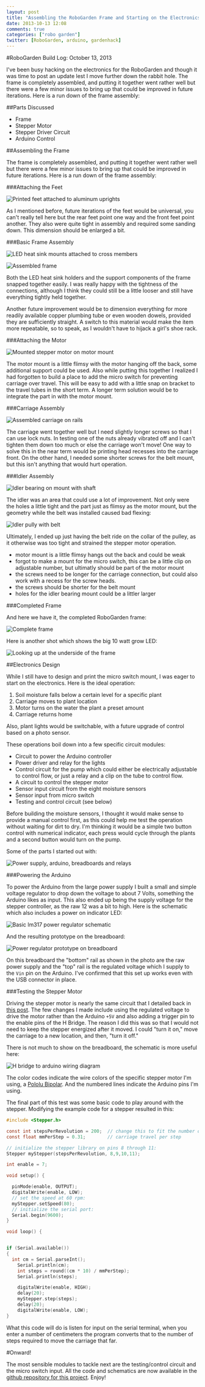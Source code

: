 ```yaml
---
layout: post
title: "Assembling the RoboGarden Frame and Starting on the Electronics"
date: 2013-10-13 12:08
comments: true
categories: ["robo garden"]
twitter: [RoboGarden, arduino, gardenhack]
---
```


#RoboGarden Build Log: October 13, 2013

I've been busy hacking on the electronics for the RoboGarden and though it was time to post an update lest I move further down the rabbit hole. The frame is completely assembled, and putting it together went rather well but there were a few minor issues to bring up that could be improved in future iterations. Here is a run down of the frame assembly:

##Parts Discussed
- Frame
- Stepper Motor
- Stepper Driver Circuit
- Arduino Control

##Assembling the Frame

The frame is completely assembled, and putting it together went rather well but there were a few minor issues to bring up that could be improved in future iterations. Here is a run down of the frame assembly:

###Attaching the Feet

![Printed feet attached to aluminum uprights](https://lh4.googleusercontent.com/-12LdMufsG6Y/UlWIHBeVhrI/AAAAAAAAIws/X3PmK7bjbx4/w534-h712-no/IMG_1653.JPG)

As I mentioned before, future iterations of the feet would be universal, you can't really tell here but the rear feet point one way and the front feet point another. They also were quite tight in assembly and required some sanding down. This dimension should be enlarged a bit.

###Basic Frame Assembly

![LED heat sink mounts attached to cross members](https://lh6.googleusercontent.com/-5AecY_ACxI4/UlWIKFCbJlI/AAAAAAAAIws/oQbzfMwvyjg/w534-h712-no/IMG_1654.JPG)

![Assembled frame](https://lh5.googleusercontent.com/-VqCmS-H50GA/UlWIRHWOKdI/AAAAAAAAIws/UPueYK3DNQY/w534-h712-no/IMG_1656.JPG)

Both the LED heat sink holders and the support components of the frame snapped together easily. I was really happy with the tightness of the connections, although I think they could still be a little looser and still have everything tightly held together.

Another future improvement would be to dimension everything for more readily available copper plumbing tube or even wooden dowels, provided they are sufficiently straight. A switch to this material would make the item more repeatable, so to speak, as I wouldn't have to hijack a girl's shoe rack.

###Attaching the Motor

![Mounted stepper motor on motor mount](https://lh3.googleusercontent.com/-5hvLj-iSwx0/UlWIUBCETdI/AAAAAAAAIws/05SJe16tf6k/w534-h712-no/IMG_1657.JPG)

The motor mount is a little flimsy with the motor hanging off the back, some additional support could be used. Also while putting this together I realized I had forgotten to build a place to add the micro switch for preventing carriage over travel. This will be easy to add with a little snap on bracket to the travel tubes in the short term. A longer term solution would be to integrate the part in with the motor mount.

###Carriage Assembly

![Assembled carriage on rails](https://lh5.googleusercontent.com/-cSP3kIKYgGg/UlWIXV_JXFI/AAAAAAAAIws/EQ5oUTleLN4/w534-h712-no/IMG_1658.JPG)

The carriage went together well but I need slightly longer screws so that I can use lock nuts. In testing one of the nuts already vibrated off and I can't tighten them down too much or else the carriage won't move! One way to solve this in the near term would be printing head recesses into the carriage front. On the other hand, I needed some shorter screws for the belt mount, but this isn't anything that would hurt operation.

###Idler Assembly

![Idler bearing on mount with shaft](https://lh5.googleusercontent.com/-vcXp8rz06Uo/UlWIedcVPQI/AAAAAAAAIws/IrJF6T5SCJM/w534-h712-no/IMG_1660.JPG)

The idler was an area that could use a lot of improvement. Not only were the holes a little tight and the part just as flimsy as the motor mount, but the geometry while the belt was installed caused bad flexing:

![Idler pully with belt](https://lh3.googleusercontent.com/-KAN1EHQZJOE/UlWIlFjMPpI/AAAAAAAAIws/jgqg9ssvo1o/w949-h712-no/IMG_1662.JPG)

Ultimately, I ended up just having the belt ride on the collar of the pulley, as it otherwise was too tight and strained the stepper motor operation.

- motor mount is a little flimsy hangs out the back and could be weak
- forgot to make a mount for the micro switch, this can be a little clip on adjustable number, but ultimatly should be part of the motor mount
- the screws need to be longer for the carriage connection, but could also work with a recess for the screw heads.
- the screws should be shorter for the belt mount
- holes for the idler bearing mount could be a littler larger

###Completed Frame

And here we have it, the completed RoboGarden frame:

![Complete frame](https://lh6.googleusercontent.com/-mRv7b_ZcqMc/UlWIrUuWAoI/AAAAAAAAIws/Sr2SPWueKLc/w949-h712-no/IMG_1664.JPG)

Here is another shot which shows the big 10 watt grow LED:

![Looking up at the underside of the frame](https://lh3.googleusercontent.com/-UejBppCf4hk/UlWIu3gF87I/AAAAAAAAIws/U20BNqHW0PA/w534-h712-no/IMG_1665.JPG)

##Electronics Design

While I still have to design and print the micro switch mount, I was eager to start on the electronics. Here is the ideal operation:

1. Soil moisture falls below a certain level for a specific plant
2. Carriage moves to plant location
3. Motor turns on the water the plant a preset amount
4. Carriage returns home

Also, plant lights would be switchable, with a future upgrade of control based on a photo sensor.

These operations boil down into a few specific circuit modules:

- Circuit to power the Arduino controller
- Power driver and relay for the lights
- Control circuit for the pump which could either be electrically adjustable to control flow, or just a relay and a clip on the tube to control flow.
- A circuit to control the stepper motor
- Sensor input circuit from the eight moisture sensors
- Sensor input from micro switch
- Testing and control circuit (see below)

Before building the moisture sensors, I thought it would make sense to provide a manual control first, as this could help me test the operation without waiting for dirt to dry. I'm thinking it would be a simple two button control with numerical indicator, each press would cycle through the plants and a second button would turn on the pump.

Some of the parts I started out with:

![Power supply, arduino, breadboards and relays](https://lh3.googleusercontent.com/jlszbDGZf1uaLAV7RMDb1pOYEySvFRtszDPRlJDRQq0=w1009-h712-no)

###Powering the Arduino

To power the Arduino from the large power supply I built a small and simple voltage regulator to drop down the voltage to about 7 Volts, something the Arduino likes as input. This also ended up being the supply voltage for the stepper controller, as the raw 12 was a bit to high. Here is the schematic which also includes a power on indicator LED:

![Basic lm317 power regulator schematic](https://lh6.googleusercontent.com/-n2X-Z3UhIcA/UlsKzxzscdI/AAAAAAAAI2I/X7SNT6Iqw0Y/w314-h310-no/power-supply.png)

And the resulting prototype on the breadboard:

![Power regulator prototype on breadboard](https://lh5.googleusercontent.com/-YYZp2jk1cTg/UlgUMekGsiI/AAAAAAAAIzE/ep4nxLvvO2Q/w534-h712-no/IMG_1668.JPG)

On this breadboard the "bottom" rail as shown in the photo are the raw power supply and the "top" rail is the regulated voltage which I supply to the `Vin` pin on the Arduino. I've confirmed that this set up works even with the USB connector in place.

###Testing the Stepper Motor

Driving the stepper motor is nearly the same circuit that I detailed back in [this post](http://neverstopbuilding.net/robogarden/). The few changes I made include using the regulated voltage to drive the motor rather than the Arduino `+5V` and also adding a trigger pin to the enable pins of the H Bridge. The reason I did this was so that I would not need to keep the stepper energized after it moved. I could "turn it on," move the carriage to a new location, and then, "turn it off."

There is not much to show on the breadboard, the schematic is more useful here:

![H bridge to arduino wiring diagram](https://lh3.googleusercontent.com/-GD1ItqhPRFo/UlsPpsWfL7I/AAAAAAAAI2g/3jYbHnOj81s/w435-h452-no/stepper-h-bridge.png)

The color codes indicate the wire colors of the specific stepper motor I'm using, a [Pololu Bipolar](http://www.pololu.com/catalog/product/1206). And the numbered lines indicate the Arduino pins I'm using.

The final part of this test was some basic code to play around with the stepper. Modifying the example code for a stepper resulted in this:

```c
#include <Stepper.h>

const int stepsPerRevolution = 200;  // change this to fit the number of steps per revolution
const float mmPerStep = 0.31;        // carriage travel per step

// initialize the stepper library on pins 8 through 11:
Stepper myStepper(stepsPerRevolution, 8,9,10,11);

int enable = 7;

void setup() {

  pinMode(enable, OUTPUT);
  digitalWrite(enable, LOW);
  // set the speed at 60 rpm:
  myStepper.setSpeed(80);
  // initialize the serial port:
  Serial.begin(9600);
}

void loop() {


if (Serial.available())
{
  int cm = Serial.parseInt();
    Serial.println(cm);
    int steps = round((cm * 10) / mmPerStep);
    Serial.println(steps);

    digitalWrite(enable, HIGH);
    delay(20);
    myStepper.step(steps);
    delay(20);
    digitalWrite(enable, LOW);
}
```

What this code will do is listen for input on the serial terminal, when you enter a number of centimeters the program converts that to the number of steps required to move the carriage that far.

#Onward!

The most sensible modules to tackle next are the testing/control circuit and the micro switch input. All the code and schematics are now available in the [github repository for this project](https://github.com/neverstopbuilding/robo-garden). Enjoy!
